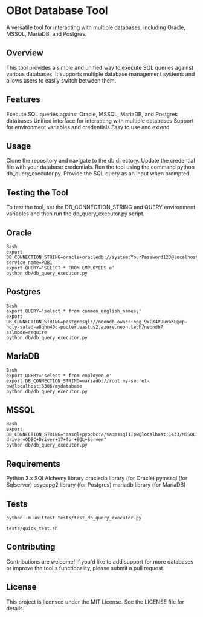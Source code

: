 # OBot Database Tool


A versatile tool for interacting with multiple databases, including Oracle, MSSQL, MariaDB, and Postgres.

## Overview

This tool provides a simple and unified way to execute SQL queries against various databases. It supports multiple database management systems and allows users to easily switch between them.

## Features

Execute SQL queries against Oracle, MSSQL, MariaDB, and Postgres databases
Unified interface for interacting with multiple databases
Support for environment variables and credentials
Easy to use and extend

## Usage

Clone the repository and navigate to the db directory.
Update the credential file with your database credentials.
Run the tool using the command python db_query_executor.py.
Provide the SQL query as an input when prompted.

## Testing the Tool

To test the tool, set the DB_CONNECTION_STRING and QUERY environment variables and then run the db_query_executor.py script.

## Oracle


```
Bash
export DB_CONNECTION_STRING=oracle+oracledb://system:YourPassword123@localhost:1521/?service_name=PDB1
export QUERY='SELECT * FROM EMPLOYEES e'
python db/db_query_executor.py
```

## Postgres

```
Bash
export QUERY='select * from common_english_names;'
export DB_CONNECTION_STRING=postgresql://neondb_owner:npg_9xCX4VUuvaKL@ep-holy-salad-a8qhn40c-pooler.eastus2.azure.neon.tech/neondb?sslmode=require
python db/db_query_executor.py
```

## MariaDB

```
Bash
export QUERY='select * from employee e'
export DB_CONNECTION_STRING=mariadb://root:my-secret-pw@localhost:3306/mydatabase
python db/db_query_executor.py
```

## MSSQL

```
Bash
export DB_CONNECTION_STRING="mssql+pyodbc://sa:mssql1Ipw@localhost:1433/MSSQLDB?driver=ODBC+Driver+17+for+SQL+Server"
python db/db_query_executor.py
```

## Requirements

Python 3.x
SQLAlchemy library
oracledb library (for Oracle)
pymssql (for Sqlserver)
psycopg2 library (for Postgres)
mariadb library (for MariaDB)


## Tests
`python -m unittest tests/test_db_query_executor.py`

`tests/quick_test.sh`
     
## Contributing

Contributions are welcome! If you'd like to add support for more databases or improve the tool's functionality, please submit a pull request.

License
-------
This project is licensed under the MIT License. See the LICENSE file for details.


